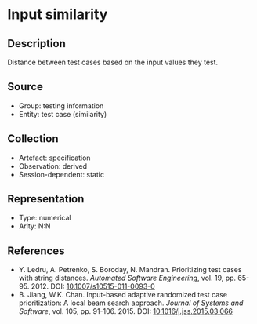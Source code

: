 # Input similarity

## Description

Distance between test cases based on the input values they test.

## Source

* Group: testing information
* Entity: test case (similarity)

## Collection

* Artefact: specification
* Observation: derived
* Session-dependent: static

## Representation

* Type: numerical
* Arity: N:N

## References

* Y. Ledru, A. Petrenko, S. Boroday, N. Mandran. Prioritizing test cases with string distances. *Automated Software Engineering*, vol. 19, pp. 65-95. 2012. DOI: [10.1007/s10515-011-0093-0](https://www.doi.org/10.1007/s10515-011-0093-0)
* B. Jiang, W.K. Chan. Input-based adaptive randomized test case prioritization: A local beam search approach. *Journal of Systems and Software*, vol. 105, pp. 91-106. 2015. DOI: [10.1016/j.jss.2015.03.066](https://www.doi.org/10.1016/j.jss.2015.03.066)
